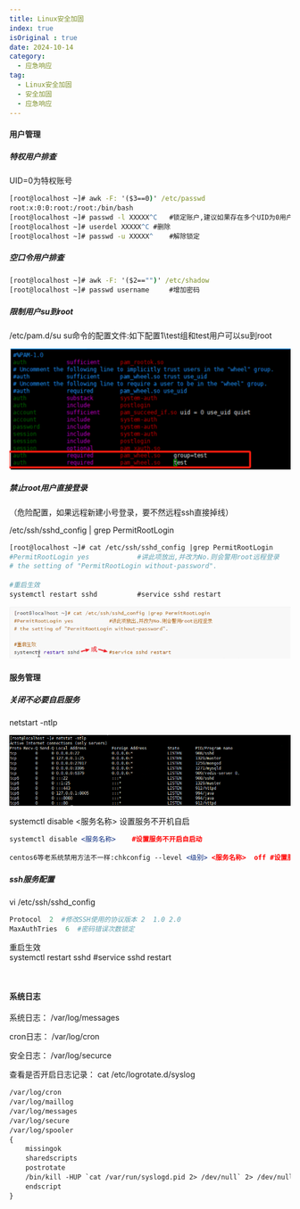 ```yaml
---
title: Linux安全加固
index: true
isOriginal : true
date: 2024-10-14
category:
  - 应急响应
tag:
  - Linux安全加固
  - 安全加固
  - 应急响应
---
```

#### 用户管理

##### 特权用户排查

UID=0为特权账号

```bat
[root@localhost ~]# awk -F: '($3==0)' /etc/passwd
root:x:0:0:root:/root:/bin/bash
[root@localhost ~]# passwd -l XXXXX^C	#锁定账户,建议如果存在多个UID为0用户,先锁定再去排查,最后在确定是否删除或解除
[root@localhost ~]# userdel XXXXX^C	#删除
[root@localhost ~]# passwd -u XXXXX^	#解除锁定
```

##### 空口令用户排查

```bat
[root@localhost ~]# awk -F: '($2=="")' /etc/shadow
[root@localhost ~]# passwd username		#增加密码
```

##### 限制用户su到root

/etc/pam.d/su    su命令的配置文件:如下配置1\\test组和test用户可以su到root

​![image](assets/image-20241014190222-ohiryzp.png)​

##### 禁止root用户直接登录

（危险配置，如果远程新建小号登录，要不然远程ssh直接掉线）

/etc/ssh/sshd_config | grep PermitRootLogin

```apache
[root@localhost ~]# cat /etc/ssh/sshd_config |grep PermitRootLogin
#PermitRootLogin yes			#讲此项放出,并改为No.则会警用root远程登录
# the setting of "PermitRootLogin without-password".

#重启生效
systemctl restart sshd			#service sshd restart
```

​![image](assets/image-20241014104513-4s7czkp.png)​

#### 服务管理

##### 关闭不必要自启服务

netstart -ntlp

​![image](assets/image-20241014104635-k1jy291.png)​

systemctl disable  <服务名称>    设置服务不开机自启

```apache
systemctl disable <服务名称>	#设置服务不开启自启动

centos6等老系统禁用方法不一样:chkconfig --level <级别> <服务名称>  off #设置服务在某个级别用户开机时不启动
```

##### ssh服务配置

vi /etc/ssh/sshd_config

```python
Protocol  2  #修改SSH使用的协议版本 2  1.0 2.0
MaxAuthTries  6  #密码错误次数锁定
```

重启生效  
systemctl restart sshd			#service sshd restart

‍

#### 系统日志

系统日志：   /var/log/messages

cron日志：   /var/log/cron

安全日志：   /var/log/securce

查看是否开启日志记录： cat /etc/logrotate.d/syslog

```apache
/var/log/cron
/var/log/maillog
/var/log/messages
/var/log/secure
/var/log/spooler
{
    missingok
    sharedscripts
    postrotate
	/bin/kill -HUP `cat /var/run/syslogd.pid 2> /dev/null` 2> /dev/null || true
    endscript
}
```

‍

‍
